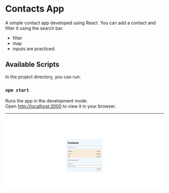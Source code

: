 # Contacts App
A simple contact app developed using React. You can add a contact and filter it using the search bar.
- filter
- map
- inputs are practiced.

## Available Scripts

In the project directory, you can run:

### `npm start`

Runs the app in the development mode.\
Open [http://localhost:3000](http://localhost:3000) to view it in your browser.

---
![Contact App](/REACT/hw1-contacts-app/index.png "Contact App")
